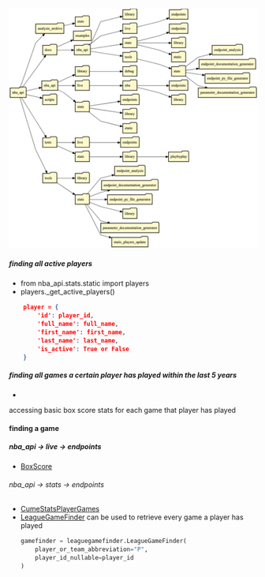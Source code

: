 ![package structure](images/image.png)


##### finding all active players
- from nba_api.stats.static import players
- players._get_active_players()
```JSON
    player = {
        'id': player_id,
        'full_name': full_name,
        'first_name': first_name,
        'last_name': last_name,
        'is_active': True or False
    }
``` 



##### finding all games a certain player has played within the last 5 years
- 
accessing basic box score stats for each game that player has played






#### finding a game
##### nba_api -> live -> endpoints
- [BoxScore](https://github.com/swar/nba_api/blob/master/docs/nba_api/live/endpoints/boxscore.md)


###### nba_api -> stats -> endpoints
- [CumeStatsPlayerGames](https://github.com/swar/nba_api/blob/master/docs/nba_api/stats/endpoints/cumestatsplayergames.md)
- [LeagueGameFinder](https://github.com/swar/nba_api/blob/master/docs/nba_api/stats/endpoints/leaguegamefinder.md)
can be used to retrieve every game a player has played 
    ```python
    gamefinder = leaguegamefinder.LeagueGameFinder(
        player_or_team_abbreviation="P",
        player_id_nullable=player_id
    )   
    ```
